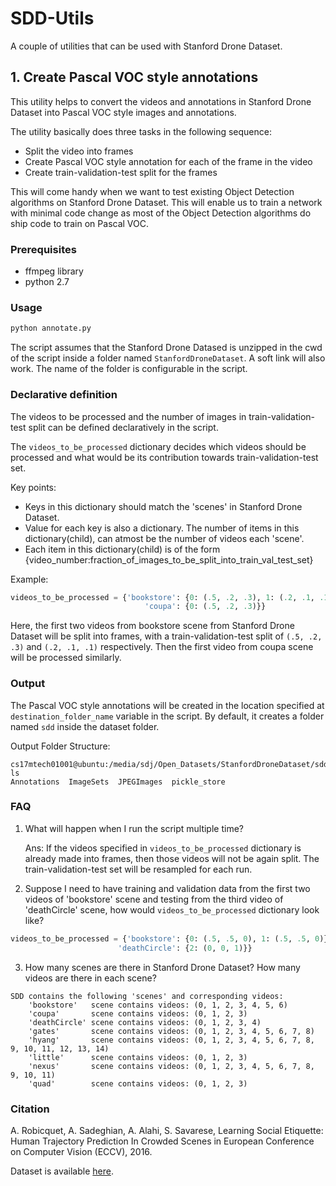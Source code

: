 # SDD-Utils

A couple of utilities that can be used with Stanford Drone Dataset.

## 1. Create Pascal VOC style annotations
This utility helps to convert the videos and annotations in Stanford Drone Dataset into Pascal VOC style images and annotations. 

The utility basically does three tasks in the following sequence:
* Split the video into frames
* Create Pascal VOC style annotation for each of the frame in the video
* Create train-validation-test split for the frames

This will come handy when we want to test existing Object Detection algorithms on Stanford Drone Dataset. This will enable us to train a network with minimal code change as most of the Object Detection algorithms do ship code to train on Pascal VOC. 


### Prerequisites
* ffmpeg library
* python 2.7


### Usage
```Python
python annotate.py 
```
The script assumes that the Stanford Drone Datased is unzipped in the cwd of the script inside a folder named `StanfordDroneDataset`. A soft link will also work. The name of the folder is configurable in the script. 


### Declarative definition
The videos to be processed and the number of images in train-validation-test split can be defined declaratively in the script. 

The `videos_to_be_processed` dictionary decides which videos should be processed and what would be its contribution towards train-validation-test set.

Key points:
* Keys in this dictionary should match the 'scenes' in Stanford Drone Dataset. 
* Value for each key is also a dictionary. The number of items in this dictionary(child), can atmost be the number of videos each 'scene'.
* Each item in this dictionary(child) is of the form {video_number:fraction_of_images_to_be_split_into_train_val_test_set}

Example:
```Python
videos_to_be_processed = {'bookstore': {0: (.5, .2, .3), 1: (.2, .1, .1)},
                              'coupa': {0: (.5, .2, .3)}}
```
Here, the first two videos from bookstore scene from Stanford Drone Dataset will be split into frames, with a train-validation-test split of `(.5, .2, .3)` and `(.2, .1, .1)` respectively. Then the first video from coupa scene will be processed similarly.


### Output
The Pascal VOC style annotations will be created in the location specified at `destination_folder_name` variable in the script. By default, it creates a folder named `sdd` inside the dataset folder. 

Output Folder Structure:
```Shell
cs17mtech01001@ubuntu:/media/sdj/Open_Datasets/StanfordDroneDataset/sdd$ ls
Annotations  ImageSets  JPEGImages  pickle_store
```


### FAQ

1. What will happen when I run the script multiple time? 

   Ans: If the videos specified in `videos_to_be_processed` dictionary is already made into frames, then those videos will not  be again split. The train-validation-test set will be resampled for each run. 


2. Suppose I need to have training and validation data from the first two videos of 'bookstore' scene and testing from the third video of 'deathCircle' scene, how would `videos_to_be_processed` dictionary look like?
   
```Python
videos_to_be_processed = {'bookstore': {0: (.5, .5, 0), 1: (.5, .5, 0)},
                        'deathCircle': {2: (0, 0, 1)}}
```
3. How many scenes are there in Stanford Drone Dataset? How many videos are there in each scene?

```Shell
SDD contains the following 'scenes' and corresponding videos:
    'bookstore'   scene contains videos: (0, 1, 2, 3, 4, 5, 6)
    'coupa'       scene contains videos: (0, 1, 2, 3)
    'deathCircle' scene contains videos: (0, 1, 2, 3, 4)
    'gates'       scene contains videos: (0, 1, 2, 3, 4, 5, 6, 7, 8)
    'hyang'       scene contains videos: (0, 1, 2, 3, 4, 5, 6, 7, 8, 9, 10, 11, 12, 13, 14)
    'little'      scene contains videos: (0, 1, 2, 3)
    'nexus'       scene contains videos: (0, 1, 2, 3, 4, 5, 6, 7, 8, 9, 10, 11)
    'quad'        scene contains videos: (0, 1, 2, 3)
```
### Citation
A. Robicquet, A. Sadeghian, A. Alahi, S. Savarese, Learning Social Etiquette: Human Trajectory Prediction In Crowded Scenes in European Conference on Computer Vision (ECCV), 2016.

Dataset is available [here](http://cvgl.stanford.edu/projects/uav_data/).
